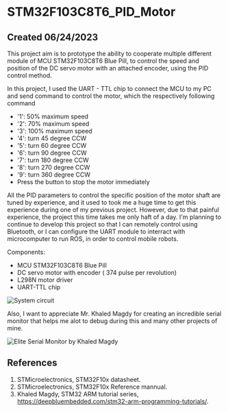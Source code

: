 # STM32F103C8T6_PID_Motor
## Created 06/24/2023

This project aim is to prototype the ability to cooperate multiple different module of MCU STM32F103C8T6 Blue Pill, to control the speed and position of the DC servo motor with an attached encoder, using the PID control method.

In this project, I used the UART - TTL chip to connect the MCU to my PC and send command to control the motor, which the respectively following command
- '1': 50% maximum speed
- '2': 70% maximum speed
- '3': 100% maximum speed
- '4': turn 45 degree CCW
- '5': turn 60 degree CCW
- '6': turn 90 degree CCW
- '7': turn 180 degree CCW
- '8': turn 270 degree CCW
- '9': turn 360 degree CCW
- Press the button to stop the motor immediately

All the PID parameters to control the specific position of the motor shaft are tuned by experience, and it used to took me a huge time to get this experience during one of my previous project. However, due to that painful experience, the project this time takes me only haft of a day. I'm planning to continue to develop this project so that I can remotely control using Bluetooth, or I can configure the UART module to interract with microcomputer to run ROS, in order to control mobile robots.

Components:
- MCU STM32F103C8T6 Blue Pill
- DC servo motor with encoder ( 374 pulse per revolution)
- L298N motor driver
- UART-TTL chip

![System circuit](https://github.com/HarryNguyen2023/STM32F103C8T6_PID_Motor/assets/136590151/6491fa03-c6b6-4349-b2d2-e2a1e160aeb3)

Also, I want to appreciate Mr. Khaled Magdy for creating an incredible serial monitor that helps me alot to debug during this and many other projects of mine.

![Elite Serial Monitor by Khaled Magdy](https://github.com/HarryNguyen2023/STM32F103C8T6_PID_Motor/assets/136590151/5abdb3b5-8123-47a7-a108-972198d285af)

## References
1. STMicroelectronics, STM32F10x datasheet.
2. STMicroelectronics, STM32F10x Reference mannual.
3. Khaled Magdy, STM32 ARM tutorial series, https://deepbluembedded.com/stm32-arm-programming-tutorials/.






